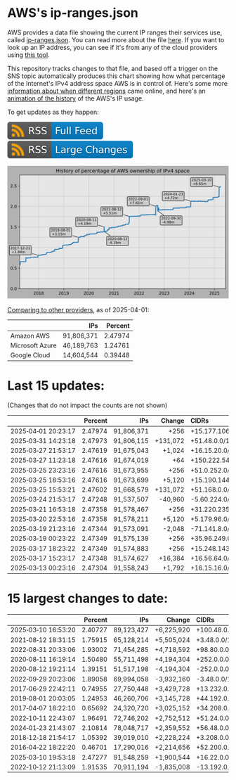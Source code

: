 # AWS's ip-ranges.json

AWS provides a data file showing the current IP ranges their
services use, called [ip-ranges.json](https://ip-ranges.amazonaws.com/ip-ranges.json).
You can read more about the file [here](https://docs.aws.amazon.com/general/latest/gr/aws-ip-ranges.html).
If you want to look up an IP address, you can see if it's from any of the cloud providers using [this tool](https://cloud-ips.s3-us-west-2.amazonaws.com/index.html).

This repository tracks changes to that file, and based off a trigger on the SNS 
topic automatically produces this chart showing how what percentage of the 
Internet's IPv4 address space AWS is in control of.  Here's some 
more [information about when different regions](announces.md) came 
online, and here's an [animation of the history](https://youtu.be/v__lzuvKxU0) 
of the AWS's IP usage.

To get updates as they happen:

[![RSS Icon (Full Feed)](images/rss_badge.svg)](https://raw.githubusercontent.com/seligman/aws-ip-ranges/master/rss.xml)
[![RSS Icon (Large Changes)](images/rss_badge_partial.svg)](https://raw.githubusercontent.com/seligman/aws-ip-ranges/master/rss_big_changes.xml)

![History of AWS](history_count.svg)

[Comparing to other providers](https://github.com/seligman/cloud_sizes), as of 2025-04-01:

| | IPs | Percent |
| --- | ---: | ---: |
| Amazon AWS | 91,806,371 | 2.47974 |
| Microsoft Azure | 46,189,763 | 1.24761 |
| Google Cloud | 14,604,544 | 0.39448 |


# Last 15 updates:

(Changes that do not impact the counts are not shown)

| | Percent | IPs | Change | CIDRs |
| :--- | ---: | ---: | ---: | :--- |
| 2025&#8209;04&#8209;01&nbsp;20:23:17 | 2.47974 | 91,806,371 | +256 | +15.177.106.0/24 |
| 2025&#8209;03&#8209;31&nbsp;14:23:18 | 2.47973 | 91,806,115 | +131,072 | +51.48.0.0/15 |
| 2025&#8209;03&#8209;27&nbsp;21:53:17 | 2.47619 | 91,675,043 | +1,024 | +16.15.20.0/22 |
| 2025&#8209;03&#8209;27&nbsp;11:23:18 | 2.47616 | 91,674,019 | +64 | +150.222.54.96/27,&nbsp;+150.222.54.128/27 |
| 2025&#8209;03&#8209;25&nbsp;23:23:16 | 2.47616 | 91,673,955 | +256 | +51.0.252.0/24 |
| 2025&#8209;03&#8209;25&nbsp;18:53:16 | 2.47616 | 91,673,699 | +5,120 | +15.190.144.0/20,&nbsp;+15.190.236.0/22 |
| 2025&#8209;03&#8209;25&nbsp;15:53:21 | 2.47602 | 91,668,579 | +131,072 | +51.168.0.0/15 |
| 2025&#8209;03&#8209;24&nbsp;21:53:17 | 2.47248 | 91,537,507 | -40,960 | -5.60.224.0/19,&nbsp;-5.60.208.0/20,&nbsp;-5.60.152.0/21,&nbsp;... |
| 2025&#8209;03&#8209;21&nbsp;16:53:18 | 2.47358 | 91,578,467 | +256 | +31.220.235.0/24 |
| 2025&#8209;03&#8209;20&nbsp;22:53:16 | 2.47358 | 91,578,211 | +5,120 | +5.179.96.0/20,&nbsp;+31.220.220.0/22 |
| 2025&#8209;03&#8209;19&nbsp;21:23:16 | 2.47344 | 91,573,091 | -2,048 | -71.141.8.0/21 |
| 2025&#8209;03&#8209;19&nbsp;00:23:22 | 2.47349 | 91,575,139 | +256 | +35.96.249.0/24 |
| 2025&#8209;03&#8209;17&nbsp;18:23:22 | 2.47349 | 91,574,883 | +256 | +15.248.143.0/24 |
| 2025&#8209;03&#8209;17&nbsp;15:23:17 | 2.47348 | 91,574,627 | +16,384 | +16.56.64.0/18 |
| 2025&#8209;03&#8209;13&nbsp;00:23:16 | 2.47304 | 91,558,243 | +1,792 | +16.15.16.0/22,&nbsp;+16.12.84.0/23,&nbsp;+16.12.86.0/24 |


# 15 largest changes to date:

| | Percent | IPs | Change | CIDRs |
| :--- | ---: | ---: | ---: | :--- |
| 2025&#8209;03&#8209;10&nbsp;16:53:20 | 2.40727 | 89,123,427 | +6,225,920 | +100.48.0.0/12,&nbsp;+16.144.0.0/13,&nbsp;+16.192.0.0/13,&nbsp;... |
| 2021&#8209;08&#8209;12&nbsp;18:31:15 | 1.75915 | 65,128,214 | +5,505,024 | +3.48.0.0/12,&nbsp;+35.96.0.0/12,&nbsp;+3.152.0.0/13,&nbsp;... |
| 2022&#8209;08&#8209;31&nbsp;20:33:06 | 1.93002 | 71,454,285 | +4,718,592 | +98.80.0.0/12,&nbsp;+184.32.0.0/12,&nbsp;+13.184.0.0/13,&nbsp;... |
| 2020&#8209;08&#8209;11&nbsp;16:19:14 | 1.50480 | 55,711,498 | +4,194,304 | +252.0.0.0/10 |
| 2020&#8209;08&#8209;12&nbsp;19:21:14 | 1.39151 | 51,517,198 | -4,194,304 | -252.0.0.0/10 |
| 2022&#8209;09&#8209;29&nbsp;20:23:06 | 1.89058 | 69,994,058 | -3,932,160 | -3.48.0.0/12,&nbsp;-35.96.0.0/12,&nbsp;-3.240.0.0/13,&nbsp;... |
| 2017&#8209;06&#8209;29&nbsp;22:42:11 | 0.74955 | 27,750,448 | +3,429,728 | +13.232.0.0/13,&nbsp;+34.240.0.0/13,&nbsp;+35.168.0.0/13,&nbsp;... |
| 2019&#8209;08&#8209;01&nbsp;20:03:05 | 1.24953 | 46,260,706 | +3,145,728 | +44.192.0.0/10,&nbsp;-3.192.0.0/12 |
| 2017&#8209;04&#8209;07&nbsp;18:22:10 | 0.65692 | 24,320,720 | +3,025,152 | +34.208.0.0/12,&nbsp;+34.224.0.0/12,&nbsp;+13.58.0.0/15,&nbsp;... |
| 2022&#8209;10&#8209;11&nbsp;22:43:07 | 1.96491 | 72,746,202 | +2,752,512 | +51.24.0.0/13,&nbsp;+57.104.0.0/13,&nbsp;+51.20.0.0/14,&nbsp;... |
| 2024&#8209;01&#8209;23&nbsp;21:43:07 | 2.10814 | 78,048,717 | +2,359,552 | +56.48.0.0/13,&nbsp;+16.28.0.0/14,&nbsp;+16.64.0.0/14,&nbsp;... |
| 2018&#8209;12&#8209;18&nbsp;21:54:17 | 1.05392 | 39,019,010 | +2,228,224 | +3.208.0.0/12,&nbsp;+3.224.0.0/12,&nbsp;+13.48.0.0/15 |
| 2016&#8209;04&#8209;22&nbsp;18:22:20 | 0.46701 | 17,290,016 | +2,214,656 | +52.200.0.0/13,&nbsp;+52.208.0.0/13,&nbsp;+52.36.0.0/14,&nbsp;... |
| 2025&#8209;03&#8209;10&nbsp;19:53:18 | 2.47277 | 91,548,259 | +1,900,544 | +16.22.0.0/15,&nbsp;+16.48.0.0/15,&nbsp;+16.58.0.0/15,&nbsp;... |
| 2022&#8209;10&#8209;12&nbsp;21:13:09 | 1.91535 | 70,911,194 | -1,835,008 | -13.192.0.0/13,&nbsp;-16.28.0.0/14,&nbsp;-40.172.0.0/14,&nbsp;... |
